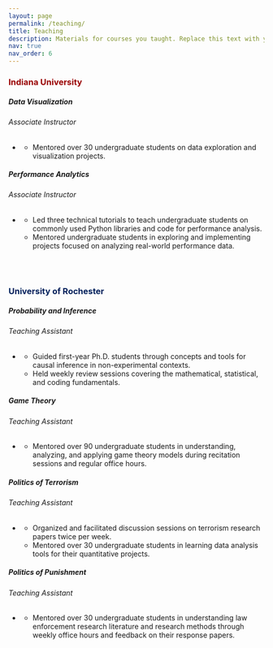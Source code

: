 ```yaml
---
layout: page
permalink: /teaching/
title: Teaching
description: Materials for courses you taught. Replace this text with your description.
nav: true
nav_order: 6
---
```


<h3 style="color: #990000;" id="iu">Indiana University</h3>

<!-- I590 Data Visualization -->
<div class="card mt-3">
  <div class="p-3">
    <div class="row">
      <div class="col-sm-10">
        <h5 id="comp311" class="card-title">Data Visualization</h5>
        <h6 class="card-subtitle font-italic"> Associate Instructor </h6>
      </div>
    </div>
    <ul class="card-text font-weight-light list-group list-group-flush">
      <li class="list-group-item">
        <div class="row">
          <div class="col-sm-9">
            <ul>
              <li> Mentored over 30 undergraduate students on data exploration and visualization projects.
            </ul>
          </div>
        </div>
      </li>
    </ul>
  </div>
</div>

<!-- I369 Performance Analytics -->
<div class="card mt-3">
  <div class="p-3">
    <div class="row">
      <div class="col-sm-10">
        <h5 id="comp311" class="card-title">Performance Analytics</h5>
        <h6 class="card-subtitle font-italic"> Associate Instructor </h6>
      </div>
    </div>
    <ul class="card-text font-weight-light list-group list-group-flush">
      <li class="list-group-item">
        <div class="row">
          <div class="col-sm-9">
            <ul>
            <li> Led three technical tutorials to teach undergraduate students on commonly used Python libraries and code for performance analysis.
            <li> Mentored undergraduate students in exploring and implementing projects focused on analyzing real-world performance data.
            </ul>
          </div>
        </div>
      </li>
    </ul>
  </div>
</div>

<br/><br/>

<h3 style="color: #00205B;" id="iu">University of Rochester</h3>

<!-- PSC404 Probability and Inference -->
<div class="card mt-3">
  <div class="p-3">
    <div class="row">
      <div class="col-sm-10">
        <h5 id="comp311" class="card-title">Probability and Inference </h5>
        <h6 class="card-subtitle font-italic"> Teaching Assistant </h6>
      </div>
    </div>
    <ul class="card-text font-weight-light list-group list-group-flush">
      <li class="list-group-item">
        <div class="row">
          <div class="col-sm-9">
            <ul>
              <li>Guided first-year Ph.D. students through  concepts and tools for causal inference in non-experimental contexts.</li>
              <li>Held weekly review sessions covering the mathematical, statistical, and coding fundamentals.</li>
            </ul>
          </div>
        </div>
      </li>
    </ul>
  </div>
</div>

<!-- PSC288 Game Theory -->
<div class="card mt-3">
  <div class="p-3">
    <div class="row">
      <div class="col-sm-10">
        <h5 id="comp311" class="card-title"> Game Theory </h5>
        <h6 class="card-subtitle font-italic"> Teaching Assistant </h6>
      </div>
    </div>
    <ul class="card-text font-weight-light list-group list-group-flush">
      <li class="list-group-item">
        <div class="row">
          <div class="col-sm-9">
          <ul>
            <li> Mentored over 90 undergraduate students in understanding, analyzing, and applying game theory models during recitation sessions and regular office hours.
          </ul>
          </div>
        </div>
      </li>
    </ul>
  </div>
</div>

<!-- PSC273 Politics of Terrorism -->
<div class="card mt-3">
  <div class="p-3">
    <div class="row">
      <div class="col-sm-10">
        <h5 id="comp311" class="card-title"> Politics of Terrorism </h5>
        <h6 class="card-subtitle font-italic"> Teaching Assistant </h6>
      </div>
    </div>
    <ul class="card-text font-weight-light list-group list-group-flush">
      <li class="list-group-item">
        <div class="row">
          <div class="col-sm-9">
            <ul>
              <li>Organized and facilitated discussion sessions on terrorism research papers twice per week.</li>
              <li>Mentored over 30 undergraduate students in learning data analysis tools for their quantitative projects. </li>
            </ul>
          </div>
        </div>
      </li>
    </ul>
  </div>
</div>

<!-- PSC209 Politics of Punishment -->
<div class="card mt-3">
  <div class="p-3">
    <div class="row">
      <div class="col-sm-10">
        <h5 id="comp311" class="card-title"> Politics of Punishment </h5>
        <h6 class="card-subtitle font-italic"> Teaching Assistant </h6>
      </div>
    </div>
    <ul class="card-text font-weight-light list-group list-group-flush">
      <li class="list-group-item">
        <div class="row">
          <div class="col-sm-9">
            <ul>
            <li> Mentored over 30 undergraduate students in understanding law enforcement research literature and research methods through weekly office hours and feedback on their response papers.
            </ul>
          </div>
        </div>
      </li>
    </ul>
  </div>
</div>